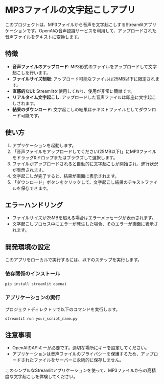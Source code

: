 # MP3ファイルの文字起こしアプリ

このプロジェクトは、MP3ファイルから音声を文字起こしするStreamlitアプリケーションです。OpenAIの音声認識サービスを利用して、アップロードされた音声ファイルをテキストに変換します。

## 特徴

- **音声ファイルのアップロード**: MP3形式のファイルをアップロードして文字起こしを行います。
- **ファイルサイズ制限**: アップロード可能なファイルは25MB以下に限定されます。
- **直感的なUI**: Streamlitを使用しており、使用が非常に簡単です。
- **リアルタイム文字起こし**: アップロードした音声ファイルは即座に文字起こしされます。
- **結果のダウンロード**: 文字起こしの結果はテキストファイルとしてダウンロード可能です。

## 使い方

1. アプリケーションを起動します。
2. 「音声ファイルをアップロードしてください(25MB以下)」にMP3ファイルをドラッグ&ドロップまたはブラウズして選択します。
3. ファイルがアップロードされると自動的に文字起こしが開始され、進行状況が表示されます。
4. 文字起こしが完了すると、結果が画面に表示されます。
5. 「ダウンロード」ボタンをクリックして、文字起こし結果のテキストファイルを保存できます。

## エラーハンドリング

- ファイルサイズが25MBを超える場合はエラーメッセージが表示されます。
- 文字起こしプロセス中にエラーが発生した場合、そのエラーが画面に表示されます。

## 開発環境の設定

このアプリをローカルで実行するには、以下のステップを実行します。

### 依存関係のインストール

```bash
pip install streamlit openai
```

### アプリケーションの実行

プロジェクトディレクトリで以下のコマンドを実行します。

```bash
streamlit run your_script_name.py
```

## 注意事項

- OpenAIのAPIキーが必要です。適切な場所にキーを設定してください。
- アプリケーションは音声ファイルのプライバシーを保護するため、アップロードされたファイルをサーバーに永続的に保存しません。

このシンプルなStreamlitアプリケーションを使って、MP3ファイルからの高精度な文字起こしを体験してください。
